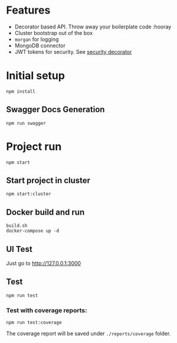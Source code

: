 # Features
- Decorator based API. Throw away your boilerplate code :hooray
- Сluster bootstrap out of the box
- `morgan` for logging
- MongoDB connector
- JWT tokens for security. See [security decorator](https://github.com/thiagobustamante/typescript-rest/wiki/@Security-Decorator)

# Initial setup
```
npm install
```

## Swagger Docs Generation

```
npm run swagger
```

# Project run
```
npm start
```

## Start project in cluster
```
npm start:cluster
```

## Docker build and run
```
build.sh
docker-compose up -d
```

## UI Test
Just go to http://127.0.0.1:3000

## Test

```
npm run test
```

### Test with coverage reports:

```
npm run test:coverage
```

The coverage report will be saved under ```./reports/coverage``` folder.

